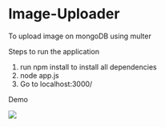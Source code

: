 # Image-Uploader
To upload image on mongoDB using multer 

Steps to run the application
1. run npm install to install all dependencies
2. node app.js
3. Go to localhost:3000/

Demo

[![](https://youtu.be/aBsXJOy959I)](https://youtu.be/aBsXJOy959I)
